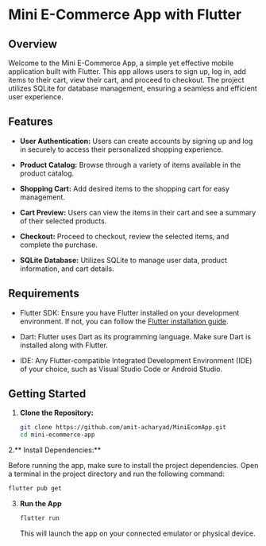 # Mini E-Commerce App with Flutter

## Overview

Welcome to the Mini E-Commerce App, a simple yet effective mobile application built with Flutter. This app allows users to sign up, log in, add items to their cart, view their cart, and proceed to checkout. The project utilizes SQLite for database management, ensuring a seamless and efficient user experience.

## Features

- **User Authentication:** Users can create accounts by signing up and log in securely to access their personalized shopping experience.

- **Product Catalog:** Browse through a variety of items available in the product catalog.

- **Shopping Cart:** Add desired items to the shopping cart for easy management.

- **Cart Preview:** Users can view the items in their cart and see a summary of their selected products.

- **Checkout:** Proceed to checkout, review the selected items, and complete the purchase.

- **SQLite Database:** Utilizes SQLite to manage user data, product information, and cart details.

## Requirements

- Flutter SDK: Ensure you have Flutter installed on your development environment. If not, you can follow the [Flutter installation guide](https://flutter.dev/docs/get-started/install).

- Dart: Flutter uses Dart as its programming language. Make sure Dart is installed along with Flutter.

- IDE: Any Flutter-compatible Integrated Development Environment (IDE) of your choice, such as Visual Studio Code or Android Studio.

## Getting Started

1. **Clone the Repository:**
   ```bash
   git clone https://github.com/amit-acharyad/MiniEcomApp.git
   cd mini-ecommerce-app
   ```
2.** Install Dependencies:**

Before running the app, make sure to install the project dependencies. Open a terminal in the project directory and run the following command:

```bash
flutter pub get
```
3. **Run the App**
   ```bash
   flutter run
   ```
   This will launch the app on your connected emulator or physical device.
   


